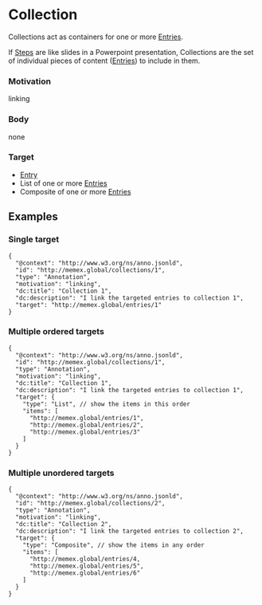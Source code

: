
# Collection

Collections act as containers for one or more [Entries](Entry.md).

If [Steps](Step.md) are like slides in a Powerpoint presentation, Collections are the set of individual pieces of content ([Entries](Entry.md)) to include in them.

### Motivation 
linking

### Body
none

### Target
- [Entry](Entry.md)
- List of one or more [Entries](Entry.md)
- Composite of one or more [Entries](Entry.md)

## Examples

### Single target

```
{
  "@context": "http://www.w3.org/ns/anno.jsonld",
  "id": "http://memex.global/collections/1",
  "type": "Annotation",
  "motivation": "linking",
  "dc:title": "Collection 1",
  "dc:description": "I link the targeted entries to collection 1",
  "target": "http://memex.global/entries/1"
}
```

### Multiple ordered targets

```
{
  "@context": "http://www.w3.org/ns/anno.jsonld",
  "id": "http://memex.global/collections/1",
  "type": "Annotation",
  "motivation": "linking",
  "dc:title": "Collection 1",
  "dc:description": "I link the targeted entries to collection 1",
  "target": {
    "type": "List", // show the items in this order
    "items": [
      "http://memex.global/entries/1",
      "http://memex.global/entries/2",
      "http://memex.global/entries/3"
    ]
  }
}
```

### Multiple unordered targets

```
{
  "@context": "http://www.w3.org/ns/anno.jsonld",
  "id": "http://memex.global/collections/2",
  "type": "Annotation",
  "motivation": "linking",
  "dc:title": "Collection 2",
  "dc:description": "I link the targeted entries to collection 2",
  "target": {
    "type": "Composite", // show the items in any order
    "items": [
      "http://memex.global/entries/4,
      "http://memex.global/entries/5",
      "http://memex.global/entries/6"
    ]
  }
}
```

